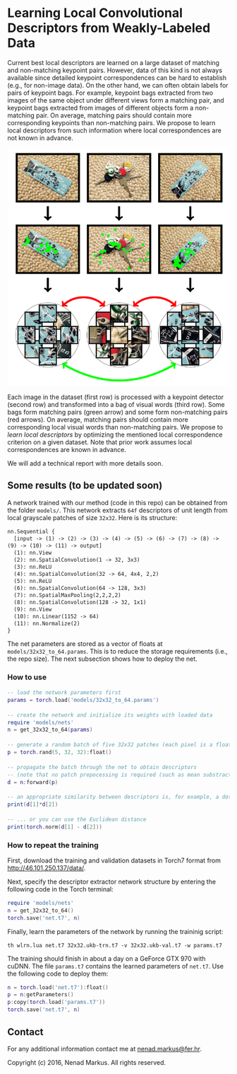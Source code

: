 # Learning Local Convolutional Descriptors from Weakly-Labeled Data

Current best local descriptors are learned on a large dataset of matching and non-matching keypoint pairs.
However, data of this kind is not always available since detailed keypoint correspondences can be hard to establish (e.g., for non-image data).
On the other hand, we can often obtain labels for pairs of keypoint bags.
For example, keypoint bags extracted from two images of the same object under different views form a matching pair, and keypoint bags extracted from images of different objects form a non-matching pair.
On average, matching pairs should contain more corresponding keypoints than non-matching pairs.
We propose to learn local descriptors from such information where local correspondences are not known in advance.

<center><img src="teaser.png" alt="Teaser" style="width: 512px;"/></center>

Each image in the dataset (first row) is processed with a keypoint detector (second row) and transformed into a bag of visual words (third row).
Some bags form matching pairs (green arrow) and some form non-matching pairs (red arrows).
On average, matching pairs should contain more corresponding local visual words than non-matching pairs.
We propose to *learn local descriptors* by optimizing the mentioned local correspondence criterion on a given dataset.
Note that prior work assumes local correspondences are known in advance.

We will add a technical report with more details soon.

## Some results (to be updated soon)

A network trained with our method (code in this repo) can be obtained from the folder `models/`.
This network extracts `64f` descriptors of unit length from local grayscale patches of size `32x32`.
Here is its structure:

```
nn.Sequential {
  [input -> (1) -> (2) -> (3) -> (4) -> (5) -> (6) -> (7) -> (8) -> (9) -> (10) -> (11) -> output]
  (1): nn.View
  (2): nn.SpatialConvolution(1 -> 32, 3x3)
  (3): nn.ReLU
  (4): nn.SpatialConvolution(32 -> 64, 4x4, 2,2)
  (5): nn.ReLU
  (6): nn.SpatialConvolution(64 -> 128, 3x3)
  (7): nn.SpatialMaxPooling(2,2,2,2)
  (8): nn.SpatialConvolution(128 -> 32, 1x1)
  (9): nn.View
  (10): nn.Linear(1152 -> 64)
  (11): nn.Normalize(2)
}
```

The net parameters are stored as a vector of floats at `models/32x32_to_64.params`.
This is to reduce the storage requirements (i.e., the repo size).
The next subsection shows how to deploy the net.

### How to use

```Lua
-- load the network parameters first
params = torch.load('models/32x32_to_64.params')

-- create the network and initialize its weights with loaded data
require 'models/nets'
n = get_32x32_to_64(params)

-- generate a random batch of five 32x32 patches (each pixel is a float from [0, 1])
p = torch.rand(5, 32, 32):float()

-- propagate the batch through the net to obtain descriptors
-- (note that no patch prepocessing is required (such as mean substraction))
d = n:forward(p)

-- an appropriate similarity between descriptors is, for example, a dot product ...
print(d[1]*d[2])

-- ... or you can use the Euclidean distance
print(torch.norm(d[1] - d[2]))
```

### How to repeat the training

First, download the training and validation datasets in Torch7 format from <http://46.101.250.137/data/>.

Next, specify the descriptor extractor network structure by entering the following code in the Torch terminal:

```Lua
require 'models/nets'
n = get_32x32_to_64()
torch.save('net.t7', n)
```

Finally, learn the parameters of the network by running the traininig script:

	th wlrn.lua net.t7 32x32.ukb-trn.t7 -v 32x32.ukb-val.t7 -w params.t7

The training should finish in about a day on a GeForce GTX 970 with cuDNN.
The file `params.t7` contains the learned parameters of `net.t7`.
Use the following code to deploy them:
```Lua
n = torch.load('net.t7'):float()
p = n:getParameters()
p:copy(torch.load('params.t7'))
torch.save('net.t7', n)
```

## Contact

For any additional information contact me at <nenad.markus@fer.hr>.

Copyright (c) 2016, Nenad Markus. All rights reserved.